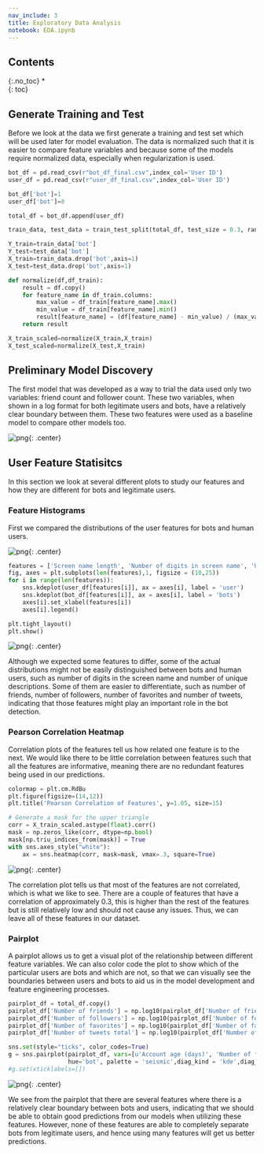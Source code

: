 ```yaml
---
nav_include: 3
title: Exploratory Data Analysis
notebook: EDA.ipynb
---
```


## Contents
{:.no_toc}
*  
{: toc}

## Generate Training and Test 

Before we look at the data we first generate a training and test set which will be used later for model evaluation. The data is normalized such that it is easier to compare feature variables and because some of the models require normalized data, especially when regularization is used.

```python
bot_df = pd.read_csv(r"bot_df_final.csv",index_col='User ID')
user_df = pd.read_csv(r"user_df_final.csv",index_col='User ID')

bot_df['bot']=1
user_df['bot']=0

total_df = bot_df.append(user_df)

train_data, test_data = train_test_split(total_df, test_size = 0.3, random_state=99)

Y_train=train_data['bot']
Y_test=test_data['bot']
X_train=train_data.drop('bot',axis=1)
X_test=test_data.drop('bot',axis=1)

def normalize(df,df_train):
    result = df.copy()
    for feature_name in df_train.columns:
        max_value = df_train[feature_name].max()
        min_value = df_train[feature_name].min()
        result[feature_name] = (df[feature_name] - min_value) / (max_value - min_value)
    return result

X_train_scaled=normalize(X_train,X_train)
X_test_scaled=normalize(X_test,X_train)
```

## Preliminary Model Discovery

The first model that was developed as a way to trial the data used only two variables: friend count and follower count. These two variables, when shown in a log format for both legitimate users and bots, have a relatively clear boundary between them. These two features were used as a baseline model to compare other models too.

![png](img/Boundary.png){: .center}


## User Feature Statisitcs

In this section we look at several different plots to study our features and how they are different for bots and legitimate users.

### Feature Histograms

First we compared the distributions of the user features for bots and human users. 

![png](EDA_files/EDA_6_0.png){: .center}

```python
features = ['Screen name length', 'Number of digits in screen name', 'User name length', 'Account age (days)', 'Number of unique profile descriptions','Default picture (binary)','Number of friends','Number of followers','Number of favorites','Number of tweets per hour', 'Number of tweets total','timing_tweet']
fig, axes = plt.subplots(len(features),1, figsize = (10,25))
for i in range(len(features)):
    sns.kdeplot(user_df[features[i]], ax = axes[i], label = 'user')
    sns.kdeplot(bot_df[features[i]], ax = axes[i], label = 'bots')
    axes[i].set_xlabel(features[i])
    axes[i].legend()

plt.tight_layout()
plt.show()
```


![png](EDA_files/EDA_6_0.png){: .center}

Although we expected some features to differ, some of the actual distributions might not be easily distinguished between bots and human users, such as number of digits in the screen name and number of unique descriptions. Some of them are easier to differentiate, such as number of friends, number of followers, number of favorites and number of tweets, indicating that those features might play an important role in the bot detection.

### Pearson Correlation Heatmap

Correlation plots of the features tell us how related one feature is to the next. We would like there to be little correlation between features such that all the features are informative, meaning there are no redundant features being used in our predictions.

```python
colormap = plt.cm.RdBu
plt.figure(figsize=(14,12))
plt.title('Pearson Correlation of Features', y=1.05, size=15)

# Generate a mask for the upper triangle
corr = X_train_scaled.astype(float).corr()
mask = np.zeros_like(corr, dtype=np.bool)
mask[np.triu_indices_from(mask)] = True
with sns.axes_style("white"):
    ax = sns.heatmap(corr, mask=mask, vmax=.3, square=True)
```

![png](EDA_files/EDA_7_0.png){: .center}

The correlation plot tells us that most of the features are not correlated, which is what we like to see. There are a couple of features that have a correlation of approximately 0.3, this is higher than the rest of the features but is still relatively low and should not cause any issues. Thus, we can leave all of these features in our dataset.

### Pairplot

A pairplot allows us to get a visual plot of the relationship between different feature variables. We can also color code the plot to show which of the particular users are bots and which are not, so that we can visually see the boundaries between users and bots to aid us in the model development and feature engineering processes.

```python
pairplot_df = total_df.copy()
pairplot_df['Number of friends'] = np.log10(pairplot_df['Number of friends'])
pairplot_df['Number of followers'] = np.log10(pairplot_df['Number of followers'])
pairplot_df['Number of favorites'] = np.log10(pairplot_df['Number of favorites'])
pairplot_df['Number of tweets total'] = np.log10(pairplot_df['Number of tweets total'])

sns.set(style="ticks", color_codes=True)
g = sns.pairplot(pairplot_df, vars=[u'Account age (days)', 'Number of friends', u'Number of followers', u'Number of favorites', u'Number of tweets total', u'timing_tweet'],
                 hue='bot', palette = 'seismic',diag_kind = 'kde',diag_kws=dict(shade=True),plot_kws=dict(s=10))
#g.set(xticklabels=[])
```


![png](EDA_files/EDA_8_0.png){: .center}

We see from the pairplot that there are several features where there is a relatively clear boundary between bots and users, indicating that we should be able to obtain good predictions from our models when utilizing these features. However, none of these features are able to completely separate bots from legitimate users, and hence using many features will get us better predictions. 


